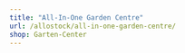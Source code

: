 ```yaml
---
title: "All-In-One Garden Centre"
url: /allostock/all-in-one-garden-centre/
shop: Garten-Center
---
```

